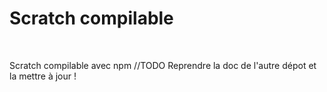 # Scratch compilable

<br/>

Scratch compilable avec npm  //TODO Reprendre la doc de l'autre dépot et la mettre à jour !
